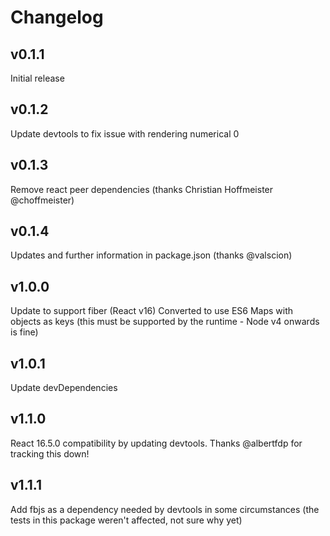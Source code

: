 # Changelog

## v0.1.1
Initial release

## v0.1.2
Update devtools to fix issue with rendering numerical 0

## v0.1.3
Remove react peer dependencies (thanks Christian Hoffmeister @choffmeister)

## v0.1.4
Updates and further information in package.json (thanks @valscion)

## v1.0.0
Update to support fiber (React v16)
Converted to use ES6 Maps with objects as keys (this must be supported by the runtime - Node v4 onwards is fine)

## v1.0.1
Update devDependencies

## v1.1.0
React 16.5.0 compatibility by updating devtools. Thanks @albertfdp for tracking this down!

## v1.1.1
Add fbjs as a dependency needed by devtools in some circumstances (the tests in this package weren't affected, not sure why yet)
